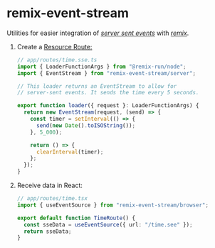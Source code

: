 # remix-event-stream

Utilities for easier integration of [_server sent events_](https://developer.mozilla.org/en-US/docs/Web/API/Server-sent_events/Using_server-sent_events)
with [_remix_](https://remix.run/).

1. Create a [Resource Route:](https://remix.run/docs/en/main/guides/resource-routes#creating-resource-routes)

   ```ts
   // app/routes/time.sse.ts
   import { LoaderFunctionArgs } from "@remix-run/node";
   import { EventStream } from "remix-event-stream/server";

   // This loader returns an EventStream to allow for
   // server-sent events. It sends the time every 5 seconds.

   export function loader({ request }: LoaderFunctionArgs) {
     return new EventStream(request, (send) => {
       const timer = setInterval(() => {
         send(new Date().toISOString());
       }, 5_000);

       return () => {
         clearInterval(timer);
       };
     });
   }
   ```

2. Receive data in React:

   ```ts
   // app/routes/time.tsx
   import { useEventSource } from "remix-event-stream/browser";

   export default function TimeRoute() {
     const sseData = useEventSource({ url: "/time.see" });
     return sseData;
   }
   ```
